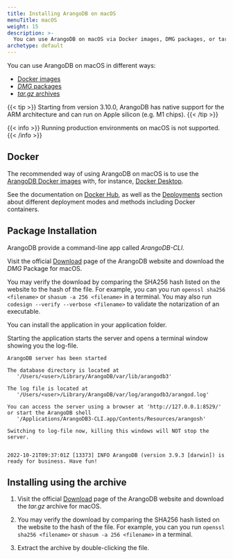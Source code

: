 ```yaml
---
title: Installing ArangoDB on macOS
menuTitle: macOS
weight: 15
description: >-
  You can use ArangoDB on macOS via Docker images, DMG packages, or tar.gz archives
archetype: default
---
```

You can use ArangoDB on macOS in different ways:

- [Docker images](#docker)
- [_DMG_ packages](#package-installation)
- [_tar.gz_ archives](#installing-using-the-archive)

{{< tip >}}
Starting from version 3.10.0, ArangoDB has native support for the ARM
architecture and can run on Apple silicon (e.g. M1 chips).
{{< /tip >}}

{{< info >}}
Running production environments on macOS is not supported.
{{< /info >}}

## Docker

The recommended way of using ArangoDB on macOS is to use the
[ArangoDB Docker images](https://www.arangodb.com/download-major/docker/)
with, for instance, [Docker Desktop](https://www.docker.com/products/docker-desktop/).

See the documentation on [Docker Hub](https://hub.docker.com/_/arangodb),
as well as the [Deployments](../../deploy/deployment/_index.md) section about
different deployment modes and methods including Docker containers.

## Package Installation

ArangoDB provide a command-line app called *ArangoDB-CLI*.

Visit the official [Download](https://www.arangodb.com/download)
page of the ArangoDB website and download the *DMG* Package for macOS.

You may verify the download by comparing the SHA256 hash listed on the website
to the hash of the file. For example, you can you run `openssl sha256 <filename>`
or `shasum -a 256 <filename>` in a terminal. You may also run
`codesign --verify --verbose <filename>` to validate the notarization of an
executable.

You can install the application in your application folder.

Starting the application starts the server and opens a terminal window
showing you the log-file.

```
ArangoDB server has been started

The database directory is located at
   '/Users/<user>/Library/ArangoDB/var/lib/arangodb3'

The log file is located at
   '/Users/<user>/Library/ArangoDB/var/log/arangodb3/arangod.log'

You can access the server using a browser at 'http://127.0.0.1:8529/'
or start the ArangoDB shell
   '/Applications/ArangoDB3-CLI.app/Contents/Resources/arangosh'

Switching to log-file now, killing this windows will NOT stop the server.


2022-10-21T09:37:01Z [13373] INFO ArangoDB (version 3.9.3 [darwin]) is ready for business. Have fun!
```

## Installing using the archive

1. Visit the official [Download](https://www.arangodb.com/download)
   page of the ArangoDB website and download the _tar.gz_ archive for macOS.

2. You may verify the download by comparing the SHA256 hash listed on the website
   to the hash of the file. For example, you can you run `openssl sha256 <filename>`
   or `shasum -a 256 <filename>` in a terminal.

3. Extract the archive by double-clicking the file.
